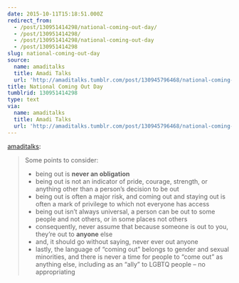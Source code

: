 ```yaml
---
date: 2015-10-11T15:18:51.000Z
redirect_from:
  - /post/130951414298/national-coming-out-day/
  - /post/130951414298/
  - /post/130951414298/national-coming-out-day
  - /post/130951414298
slug: national-coming-out-day
source:
  name: amaditalks
  title: Amadi Talks
  url: 'http://amaditalks.tumblr.com/post/130945796468/national-coming-out-day'
title: National Coming Out Day
tumblrid: 130951414298
type: text
via:
  name: amaditalks
  title: Amadi Talks
  url: 'http://amaditalks.tumblr.com/post/130945796468/national-coming-out-day'
---
```

<p><a href="http://amaditalks.tumblr.com/post/130945796468/national-coming-out-day" class="tumblr_blog">amaditalks</a>:</p>

<blockquote><p>Some points to consider:

</p><ul><li>being out is <b>never an obligation</b></li>
<li>being out is not an indicator of pride, courage, strength, or anything other than a person’s decision to be out</li>
<li>being out is often a major risk, and coming out and staying out is often a mark of privilege to which not everyone has access</li>
<li>being out isn’t always universal, a person can be out to some people and not others, or in some places not others</li>
<li>consequently, never assume that because someone is out to you, they’re out to <b>anyone</b> else</li>
<li>and, it should go without saying, never ever out anyone</li>
<li>lastly, the language of “coming out” belongs to gender and sexual minorities, and there is never a time for people to “come out” as anything else, including as an “ally” to LGBTQ people – no appropriating</li></ul></blockquote>
